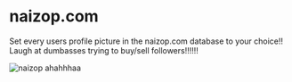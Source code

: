 # naizop.com

Set every users profile picture in the naizop.com database to your choice!! 
Laugh at dumbasses trying to buy/sell followers!!!!!!

![naizop ahahhhaa](https://user-images.githubusercontent.com/93349356/164950293-ed387380-0265-469f-a3d0-dfe4b445323a.jpg)

